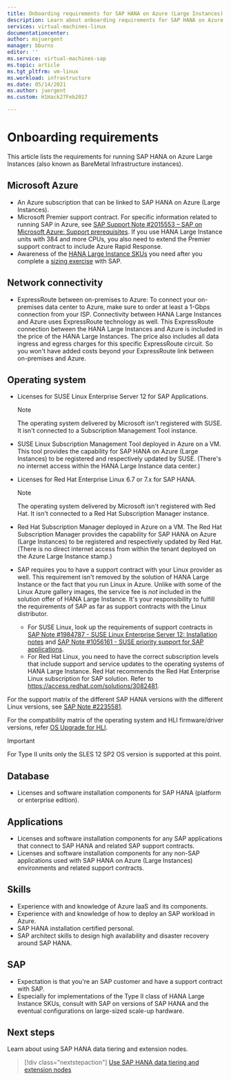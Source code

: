 ```yaml
---
title: Onboarding requirements for SAP HANA on Azure (Large Instances) | Microsoft Docs
description: Learn about onboarding requirements for SAP HANA on Azure (Large Instances).
services: virtual-machines-linux
documentationcenter: 
author: msjuergent
manager: bburns
editor: ''
ms.service: virtual-machines-sap
ms.topic: article
ms.tgt_pltfrm: vm-linux
ms.workload: infrastructure
ms.date: 05/14/2021
ms.author: juergent
ms.custom: H1Hack27Feb2017

---
```

# Onboarding requirements

This article lists the requirements for running SAP HANA on Azure Large Instances (also known as BareMetal Infrastructure instances).

## Microsoft Azure

- An Azure subscription that can be linked to SAP HANA on Azure (Large Instances).
- Microsoft Premier support contract. For specific information related to running SAP in Azure, see [SAP Support Note #2015553 – SAP on Microsoft Azure: Support prerequisites](https://launchpad.support.sap.com/#/notes/2015553). If you use HANA Large Instance units with 384 and more CPUs, you also need to extend the Premier support contract to include Azure Rapid Response.
- Awareness of the [HANA Large Instance SKUs](hana-available-skus.md) you need after you complete a [sizing exercise](hana-sizing.md) with SAP.

## Network connectivity

- ExpressRoute between on-premises to Azure: To connect your on-premises data center to Azure, make sure to order at least a 1-Gbps connection from your ISP. Connectivity between HANA Large Instances and Azure uses ExpressRoute technology as well. This ExpressRoute connection between the HANA Large Instances and Azure is included in the price of the HANA Large Instances. The price also includes all data ingress and egress charges for this specific ExpressRoute circuit. So you won't have added costs beyond your ExpressRoute link between on-premises and Azure.

## Operating system

- Licenses for SUSE Linux Enterprise Server 12 for SAP Applications.

   > [!NOTE] 
   > The operating system delivered by Microsoft isn't registered with SUSE. It isn't connected to a Subscription Management Tool instance.

- SUSE Linux Subscription Management Tool deployed in Azure on a VM. This tool provides the capability for SAP HANA on Azure (Large Instances) to be registered and respectively updated by SUSE. (There's no internet access within the HANA Large Instance data center.) 
- Licenses for Red Hat Enterprise Linux 6.7 or 7.x for SAP HANA.

   > [!NOTE]
   > The operating system delivered by Microsoft isn't registered with Red Hat. It isn't connected to a Red Hat Subscription Manager instance.

- Red Hat Subscription Manager deployed in Azure on a VM. The Red Hat Subscription Manager provides the capability for SAP HANA on Azure (Large Instances) to be registered and respectively updated by Red Hat. (There is no direct internet access from within the tenant deployed on the Azure Large Instance stamp.)
- SAP requires you to have a support contract with your Linux provider as well. This requirement isn't removed by the solution of HANA Large Instance or the fact that you run Linux in Azure. Unlike with some of the Linux Azure gallery images, the service fee is *not* included in the solution offer of HANA Large Instance. It's your responsibility to fulfill the requirements of SAP as far as support contracts with the Linux distributor. 
   - For SUSE Linux, look up the requirements of support contracts in [SAP Note #1984787 - SUSE Linux Enterprise Server 12: Installation notes](https://launchpad.support.sap.com/#/notes/1984787) and [SAP Note #1056161 - SUSE priority support for SAP applications](https://launchpad.support.sap.com/#/notes/1056161).
   - For Red Hat Linux, you need to have the correct subscription levels that include support and service updates to the operating systems of HANA Large Instance. Red Hat recommends the Red Hat Enterprise Linux subscription for SAP solution. Refer to https://access.redhat.com/solutions/3082481. 

For the support matrix of the different SAP HANA versions with the different Linux versions, see [SAP Note #2235581](https://launchpad.support.sap.com/#/notes/2235581).

For the compatibility matrix of the operating system and HLI firmware/driver versions, refer [OS Upgrade for HLI](os-upgrade-hana-large-instance.md).


> [!IMPORTANT] 
> For Type II units only the SLES 12 SP2 OS version is supported at this point. 


## Database

- Licenses and software installation components for SAP HANA (platform or enterprise edition).

## Applications

- Licenses and software installation components for any SAP applications that connect to SAP HANA and related SAP support contracts.
- Licenses and software installation components for any non-SAP applications used with SAP HANA on Azure (Large Instances) environments and related support contracts.

## Skills

- Experience with and knowledge of Azure IaaS and its components.
- Experience with and knowledge of how to deploy an SAP workload in Azure.
- SAP HANA installation certified personal.
- SAP architect skills to design high availability and disaster recovery around SAP HANA.

## SAP

- Expectation is that you're an SAP customer and have a support contract with SAP.
- Especially for implementations of the Type II class of HANA Large Instance SKUs, consult with SAP on versions of SAP HANA and the eventual configurations on large-sized scale-up hardware.

## Next steps

Learn about using SAP HANA data tiering and extension nodes.

> [!div class="nextstepaction"]
> [Use SAP HANA data tiering and extension nodes](hana-data-tiering-extension-nodes.md)
